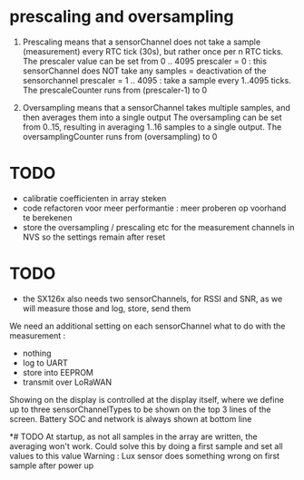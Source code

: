 # prescaling and oversampling

1. Prescaling means that a sensorChannel does not take a sample (measurement) every RTC tick (30s), but rather once per n RTC ticks.
The prescaler value can be set from 0 .. 4095
    prescaler = 0 : this sensorChannel does NOT take any samples = deactivation of the sensorchannel
    prescaler = 1 .. 4095 : take a sample every 1..4095 ticks. The prescaleCounter runs from (prescaler-1) to 0

2. Oversampling means that a sensorChannel takes multiple samples, and then averages them into a single output
The oversampling can be set from 0..15, resulting in averaging 1..16 samples to a single output.
The oversamplingCounter runs from (oversampling) to 0


# TODO

* calibratie coefficienten in array steken
* code refactoren voor meer performantie : meer proberen op voorhand te berekenen
* store the oversampling / prescaling etc for the measurement channels in NVS so the settings remain after reset

# TODO
* the SX126x also needs two sensorChannels, for RSSI and SNR, as we will measure those and log, store, send them

We need an additional setting on each sensorChannel what to do with the measurement :
* nothing
* log to UART
* store into EEPROM
* transmit over LoRaWAN

Showing on the display is controlled at the display itself, where we define up to three sensorChannelTypes to be shown on the top 3 lines of the screen. Battery SOC and network is always shown at bottom line

*# TODO
At startup, as not all samples in the array are written, the averaging won't work. Could solve this by doing a first sample and set all values to this value
Warning : Lux sensor does something wrong on first sample after power up